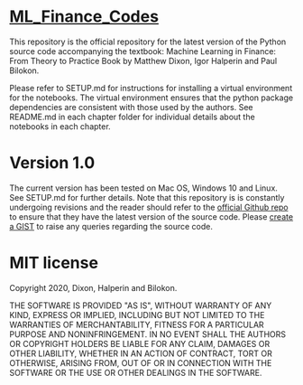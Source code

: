 # [ML_Finance_Codes](https://github.com/mfrdixon/ML_Finance_Codes/tree/master)
This repository is the official repository for the latest version of the Python source code accompanying the textbook:
Machine Learning in Finance: From Theory to Practice Book by Matthew Dixon, Igor Halperin and Paul Bilokon.

Please refer to SETUP.md for instructions for installing a virtual environment for the notebooks. The virtual environment ensures that 
the python package dependencies are consistent with those used by the authors. See README.md in each chapter folder for individual details 
about the notebooks in each chapter. 

# Version 1.0
The current version has been tested on Mac OS, Windows 10 and Linux. See SETUP.md for further details. Note that this repository is 
is constantly undergoing revisions and the reader should refer to the [official Github repo](https://github.com/mfrdixon/ML_Finance_Codes) to ensure that they 
have the latest version of the source code. Please [create a GIST](https://help.github.com/en/github/writing-on-github/creating-gists) to raise any queries regarding the source code.

# MIT license
Copyright 2020, Dixon, Halperin and Bilokon.

THE SOFTWARE IS PROVIDED "AS IS", WITHOUT WARRANTY OF ANY KIND, EXPRESS OR IMPLIED, INCLUDING BUT NOT LIMITED TO THE WARRANTIES OF MERCHANTABILITY, FITNESS FOR A PARTICULAR PURPOSE AND NONINFRINGEMENT. IN NO EVENT SHALL THE AUTHORS OR COPYRIGHT HOLDERS BE LIABLE FOR ANY CLAIM, DAMAGES OR OTHER LIABILITY, WHETHER IN AN ACTION OF CONTRACT, TORT OR OTHERWISE, ARISING FROM, OUT OF OR IN CONNECTION WITH THE SOFTWARE OR THE USE OR OTHER DEALINGS IN THE SOFTWARE.

